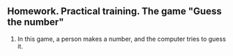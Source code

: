 ## Homework. Practical training. The game "Guess the number"

1. In this game, a person makes a number, and the computer tries to guess it.